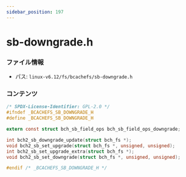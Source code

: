 ```yaml
---
sidebar_position: 197
---
```

# sb-downgrade.h

### ファイル情報

- パス: `linux-v6.12/fs/bcachefs/sb-downgrade.h`

### コンテンツ

```h
/* SPDX-License-Identifier: GPL-2.0 */
#ifndef _BCACHEFS_SB_DOWNGRADE_H
#define _BCACHEFS_SB_DOWNGRADE_H

extern const struct bch_sb_field_ops bch_sb_field_ops_downgrade;

int bch2_sb_downgrade_update(struct bch_fs *);
void bch2_sb_set_upgrade(struct bch_fs *, unsigned, unsigned);
int bch2_sb_set_upgrade_extra(struct bch_fs *);
void bch2_sb_set_downgrade(struct bch_fs *, unsigned, unsigned);

#endif /* _BCACHEFS_SB_DOWNGRADE_H */

```
